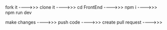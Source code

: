 fork it ---->>>
clone it ---->>>
cd FrontEnd ---->>>
npm i ---->>>
npm run dev

make changes ---->>>
push code ---->>>
create pull request ---->>>
